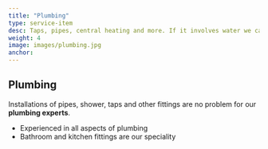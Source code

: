 ```yaml
---
title: "Plumbing"
type: service-item
desc: Taps, pipes, central heating and more. If it involves water we can help.
weight: 4
image: images/plumbing.jpg
anchor:
---
```

## Plumbing

Installations of pipes, shower, taps and other fittings are no problem for our **plumbing experts**.

* Experienced in all aspects of plumbing
* Bathroom and kitchen fittings are our speciality 
